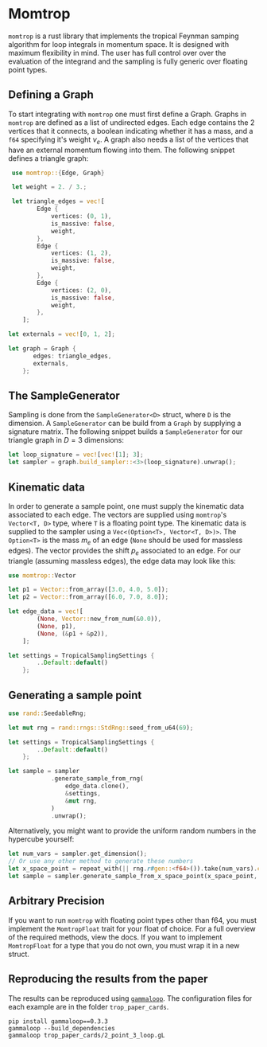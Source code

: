 # Momtrop

```momtrop``` is a rust library that implements the tropical Feynman samping algorithm for loop integrals in momentum space. It is designed with maximum flexibility in mind. The user has 
full control over over the evaluation of the integrand and the sampling is fully generic over floating point types. 


## Defining a Graph
To start integrating with ```momtrop``` one must first define a Graph. 
Graphs in ```momtrop``` are defined as a list of undirected edges. Each edge contains the 2 vertices that it connects, a boolean indicating whether it has a mass, and a ```f64``` specifying it's weight $\nu_e$.
A graph also needs a list of the vertices that have an external momentum flowing into them. The following snippet defines a triangle graph:

```rust
 use momtrop::{Edge, Graph}

 let weight = 2. / 3.;

 let triangle_edges = vec![
        Edge {
            vertices: (0, 1),
            is_massive: false,
            weight,
        },
        Edge {
            vertices: (1, 2),
            is_massive: false,
            weight,
        },
        Edge {
            vertices: (2, 0),
            is_massive: false,
            weight,
        },
    ];

let externals = vec![0, 1, 2];

let graph = Graph {
       edges: triangle_edges,
       externals,
    };
```

## The SampleGenerator
Sampling is done from the ```SampleGenerator<D>``` struct, where ```D``` is the dimension. A ```SampleGenerator``` can be build from a ```Graph``` by supplying a signature matrix. 
The following snippet builds a ```SampleGenerator``` for our triangle graph in $D = 3$ dimensions:

```rust
let loop_signature = vec![vec![1]; 3];
let sampler = graph.build_sampler::<3>(loop_signature).unwrap();
```

## Kinematic data

In order to generate a sample point, one must supply the kinematic data associated to each edge. The vectors are supplied using ```momtrop```'s 
```Vector<T, D>``` type, where ```T``` is a floating point type. The kinematic data is supplied to the sampler using a ```Vec<(Option<T>, Vector<T, D>)>```. 
The ```Option<T>``` is the mass $m_e$ of an edge (```None``` should be used for massless edges). The vector provides the shift $p_e$ associated to an edge. 
For our triangle (assuming massless edges), the edge data may look like this:

```rust
use momtrop::Vector

let p1 = Vector::from_array([3.0, 4.0, 5.0]);
let p2 = Vector::from_array([6.0, 7.0, 8.0]);

let edge_data = vec![
        (None, Vector::new_from_num(&0.0)),
        (None, p1),
        (None, (&p1 + &p2)),
    ];

let settings = TropicalSamplingSettings {
        ..Default::default()
    };
```

## Generating a sample point 

    
```rust
use rand::SeedableRng;

let mut rng = rand::rngs::StdRng::seed_from_u64(69);

let settings = TropicalSamplingSettings {
        ..Default::default()
    };

let sample = sampler
            .generate_sample_from_rng(
                edge_data.clone(),
                &settings,
                &mut rng,
            )
            .unwrap();
```

Alternatively, you might want to provide the uniform random numbers in the hypercube yourself: 

```rust
let num_vars = sampler.get_dimension();
// Or use any other method to generate these numbers
let x_space_point = repeat_with(|| rng.r#gen::<f64>()).take(num_vars).collect::<Vec<_>>();
let sample = sampler.generate_sample_from_x_space_point(x_space_point, edge_data, settings);
```
## Arbitrary Precision

If you want to run ```momtrop``` with floating point types other than f64, you must implement the ```MomtropFloat``` trait for your float of choice. 
For a full overview of the required methods, view the docs. If you want to implement ```MomtropFloat``` for a type that you do not own, you must 
wrap it in a new struct. 

## Reproducing the results from the paper 

The results can be reproduced using [```gammaloop```](https://github.com/alphal00p/gammaloop). The configuration files for each example 
are in the folder ```trop_paper_cards```. 

```
pip install gammaloop==0.3.3
gammaloop --build_dependencies
gammaloop trop_paper_cards/2_point_3_loop.gL
```
